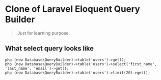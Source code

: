 # Clone of Laravel Eloquent Query Builder
> Just for learning purpose

## What select query looks like
```php (new Database\QueryBuilder)->table('users')->get(); ``` <br>
```php (new Database\QueryBuilder)->table('users')->select('first_name', 'last_name', 'email')->get(); ``` <br>
```php (new Database\QueryBuilder)->table('users')->limit(20)->get(); ``` <br>
